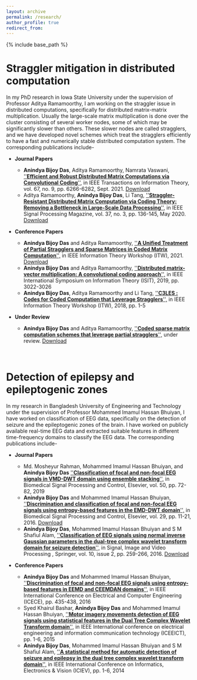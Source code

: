```yaml
---
layout: archive
permalink: /research/
author_profile: true
redirect_from:
---
```


{% include base_path %}

Straggler mitigation in distributed computation
======
In my PhD research in Iowa State University under the supervision of Professor Aditya Ramamoorthy, I am working on the straggler issue in distributed computations, specifically for distributed matrix-matrix multiplication. Usually the large-scale matrix multiplication is done over the cluster consisting of several worker nodes, some of which may be significantly slower than others. These slower nodes are called stragglers, and we have developed novel schemes which treat the stragglers efficiently to have a fast and numerically stable distributed computation system. The corresponding publications include-

* **Journal Papers**
   * **Anindya Bijoy Das**, Aditya Ramamoorthy, Namrata Vaswani, [''**Efficient and Robust Distributed Matrix Computations via Convolutional Coding**'',](https://ieeexplore.ieee.org/abstract/document/9478901) in IEEE Transactions on Information Theory, vol. 67, no. 9, pp. 6266-6282, Sept. 2021. [Download](https://www.dropbox.com/s/jor6hn9lkdba62c/ittrans.pdf?dl=0)
   * Aditya Ramamoorthy, **Anindya Bijoy Das**, Li Tang, [''**Straggler-Resistant Distributed Matrix Computation via Coding Theory: Removing a Bottleneck in Large-Scale Data Processing**'',](https://ieeexplore.ieee.org/abstract/document/9084368) in IEEE Signal Processing Magazine, vol. 37, no. 3, pp. 136-145, May 2020. [Download](https://www.dropbox.com/s/48di7uhogpsv49k/spmag.pdf?dl=0)

* **Conference Papers**
   * **Anindya Bijoy Das** and Aditya Ramamoorthy, [''**A Unified Treatment of Partial Stragglers and Sparse Matrices in Coded Matrix Computation**'',](https://arxiv.org/abs/2109.12070) in IEEE Information Theory Workshop (ITW), 2021. [Download](https://www.dropbox.com/s/b8mf72b0jzfo3y4/class.pdf?dl=0)
   * **Anindya Bijoy Das** and Aditya Ramamoorthy, [''**Distributed matrix-vector multiplication: A convolutional coding approach**'',](https://ieeexplore.ieee.org/abstract/document/8849395) in IEEE International Symposium on Information Theory (ISIT),  2019, pp. 3022-3026
   * **Anindya Bijoy Das**, Aditya Ramamoorthy and Li Tang, [''**C3LES : Codes for Coded Computation that Leverage Stragglers**'',](https://ieeexplore.ieee.org/abstract/document/8613321) in IEEE Information Theory Workshop (ITW), 2018, pp. 1-5

* **Under Review**
   * **Anindya Bijoy Das** and Aditya Ramamoorthy, [''**Coded sparse matrix computation schemes that leverage partial stragglers**'',](https://arxiv.org/abs/2012.06065) under review. [Download](https://www.dropbox.com/s/qdstmozj03gxtpw/sparse.pdf?dl=0) <br />
<br /> <br />


Detection of epilepsy and epileptogenic zones 
======
In my research in Bangladesh University of Engineering and Technology under the supervision of Professor Mohammed Imamul Hassan Bhuiyan, I have worked on classification of EEG data, specifically on the detection of seizure and the epileptogenic zones of the brain. I have worked on publicly available real-time EEG data and extracted suitable features in different time-frequency domains to classify the EEG data. The corresponding publications include-

* **Journal Papers**
   * Md. Mosheyur Rahman, Mohammed Imamul Hassan Bhuiyan, and **Anindya Bijoy Das** [''**Classification of focal and non-focal EEG signals in VMD-DWT domain using ensemble stacking**'',](https://www.sciencedirect.com/science/article/abs/pii/S1746809419300126) in Biomedical Signal Processing and Control, Elsevier, vol. 50, pp. 72-82, 2019
   * **Anindya Bijoy Das** and Mohammed Imamul Hassan Bhuiyan, [''**Discrimination and classification of focal and non-focal EEG signals using entropy-based features in the EMD-DWT domain**'',](https://www.sciencedirect.com/science/article/abs/pii/S1746809416300465) in Biomedical Signal Processing and Control, Elsevier, vol. 29, pp. 11-21, 2016. [Download](https://www.dropbox.com/s/lopr5cq523l9ibw/bspc.pdf?dl=0) 
   * **Anindya Bijoy Das**, Mohammed Imamul Hassan Bhuiyan and S M Shafiul Alam, [''**Classification of EEG signals using normal inverse Gaussian parameters in the dual-tree complex wavelet transform domain for seizure detection**'',](https://link.springer.com/article/10.1007%2Fs11760-014-0736-2) in Signal, Image and Video Processing , Springer, vol. 10, issue 2, pp. 259-266, 2016. [Download](https://www.dropbox.com/s/8np8rlffnsqalu9/sivp.pdf?dl=0) 

* **Conference Papers**
   * **Anindya Bijoy Das** and Mohammed Imamul Hassan Bhuiyan, [''**Discrimination of focal and non-focal EEG signals using entropy-based features in EEMD and CEEMDAN domains**'',](https://ieeexplore.ieee.org/abstract/document/7853950) in IEEE International Conference on Electrical and Computer Engineering (ICECE), pp. 435-438, 2016
   * Syed Khairul Bashar, **Anindya Bijoy Das** and Mohammed Imamul Hassan Bhuiyan, [''**Motor imagery movements detection of EEG signals using statistical features in the Dual Tree Complex Wavelet Transform domain**'',](https://ieeexplore.ieee.org/abstract/document/7307506) in IEEE International conference on electrical engineering and information communication technology (ICEEICT), pp. 1-6, 2015
   * **Anindya Bijoy Das**, Mohammed Imamul Hassan Bhuiyan and S M Shafiul Alam, [''**A statistical method for automatic detection of seizure and epilepsy in the dual tree complex wavelet transform domain**'',](https://ieeexplore.ieee.org/abstract/document/6850758) in IEEE International Conference on Informatics, Electronics & Vision (ICIEV), pp. 1-6, 2014
